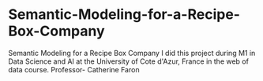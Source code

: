 # Semantic-Modeling-for-a-Recipe-Box-Company
Semantic Modeling for a Recipe Box Company
I did this project during M1 in Data Science and AI at the University of Cote d'Azur, France in the web of data course.
Professor- Catherine Faron
